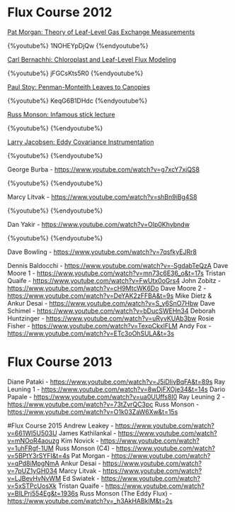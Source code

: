 # Flux Course 2012
[Pat Morgan: Theory of Leaf-Level Gas Exchange Measurements](https://www.youtube.com/watch?v=1NOHEYpDjQw)

{%youtube%} 1NOHEYpDjQw {%endyoutube%}

[Carl Bernachhi: Chloroplast and Leaf-Level Flux Modeling](https://www.youtube.com/watch?v=jFGCsKts5R0)

{%youtube%} jFGCsKts5R0 {%endyoutube%}

[Paul Stoy: Penman-Monteith Leaves to Canopies](https://www.youtube.com/watch?v=KeqG6B1DHdc)

{%youtube%} KeqG6B1DHdc {%endyoutube%}

[Russ Monson: Infamous stick lecture](https://www.youtube.com/watch?v=hMvbNw66r5s)

{%youtube%}  {%endyoutube%}

[Larry Jacobsen: Eddy Covariance Instrumentation](https://www.youtube.com/watch?v=ih1kN_19Ngc)

{%youtube%}  {%endyoutube%}

George Burba - https://www.youtube.com/watch?v=g7xcY7xjQS8 

{%youtube%}  {%endyoutube%}

Marcy Litvak - https://www.youtube.com/watch?v=shBn9iBg4S8 

{%youtube%}  {%endyoutube%}

Dan Yakir - https://www.youtube.com/watch?v=OIp0Khybndw 

{%youtube%}  {%endyoutube%}

Dave Bowling - https://www.youtube.com/watch?v=7qsfkyEJRr8 



Dennis Baldocchi - https://www.youtube.com/watch?v=-SgdabTeQzA 
Dave Moore 1 - https://www.youtube.com/watch?v=mn73c6E36_o&t=17s 
Tristan Quaife - https://www.youtube.com/watch?v=FwUtx0oGrs4 
John Zobitz - https://www.youtube.com/watch?v=cH9MtcWK6Do 
Dave Moore 2 - https://www.youtube.com/watch?v=DeYAK2zFFBA&t=9s 
Mike Dietz & Ankur Desai - https://www.youtube.com/watch?v=S_y6SnO7Hbw 
Dave Schimel - https://www.youtube.com/watch?v=bDucSWEHn34 
Deborah Huntzinger - https://www.youtube.com/watch?v=uRyvKUAb3bw 
Rosie Fisher - https://www.youtube.com/watch?v=TexpCkxlFLM 
Andy Fox - https://www.youtube.com/watch?v=ETc3oOhSULA&t=3s 

# Flux Course 2013
Diane Pataki - https://www.youtube.com/watch?v=J5iDIivBqFA&t=89s 
Ray Leuning 1 - https://www.youtube.com/watch?v=8wDjFXOje34&t=14s 
Dario Papale - https://www.youtube.com/watch?v=ua0UUffs8I0 
Ray Leuning 2 - https://www.youtube.com/watch?v=73tZvrQC3pc 
Russ Monson - https://www.youtube.com/watch?v=O1k03ZaW6Xw&t=15s 

#Flux Course 2015
Andrew Leakey - https://www.youtube.com/watch?v=661WI5U503U 
James Kathilankal - https://www.youtube.com/watch?v=mNOoR4aouzg 
Kim Novick - https://www.youtube.com/watch?v=1uhFRgf-1UM 
Russ Monson (C4) - https://www.youtube.com/watch?v=5BPtY3rSYFI&t=4s 
Pat Morgan - https://www.youtube.com/watch?v=qPd8iMpgNmA 
Ankur Desai - https://www.youtube.com/watch?v=7pUZ1yGH034 
Marcy Litvak - https://www.youtube.com/watch?v=LJBevHvNvWM 
Ed Swiatek - https://www.youtube.com/watch?v=5xSTPcUosXk 
Tristan Quaife - https://www.youtube.com/watch?v=BILPrj554Eg&t=1936s 
Russ Monson (The Eddy Flux) - https://www.youtube.com/watch?v=_h3AkHABklM&t=2s 





